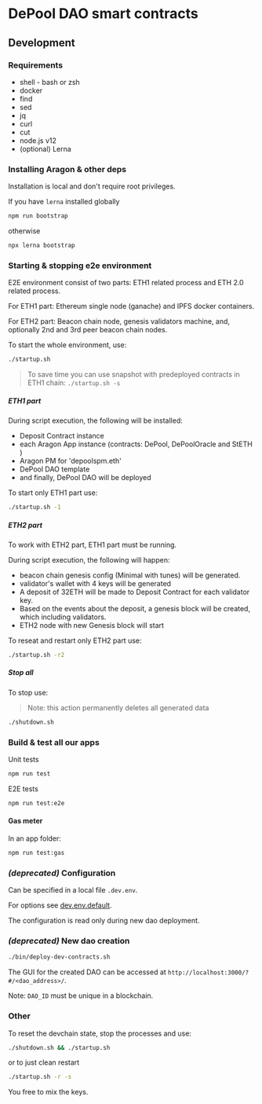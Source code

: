 # DePool DAO smart contracts

## Development

### Requirements 

* shell - bash or zsh
* docker
* find
* sed
* jq
* curl
* cut
* node.js v12
* (optional) Lerna


### Installing Aragon & other deps

Installation is local and don't require root privileges.

If you have `lerna` installed globally
```bash
npm run bootstrap
```

otherwise

```bash
npx lerna bootstrap 
```

### Starting & stopping e2e environment

E2E environment consist of two parts: ETH1 related process and ETH 2.0 related process. 

For ETH1 part: Ethereum single node (ganache) and IPFS docker containers.

For ETH2 part: Beacon chain node, genesis validators machine, and, optionally 2nd and 3rd peer beacon chain nodes.

To start the whole environment, use:
 
```bash
./startup.sh
```

> To save time you can use snapshot with predeployed contracts in ETH1 chain: `./startup.sh -s `  

##### ETH1 part
During script execution, the following will be installed:
- Deposit Contract instance
- each Aragon App instance (contracts: DePool, DePoolOracle and StETH )
- Aragon PM for 'depoolspm.eth'
- DePool DAO template 
- and finally, DePool DAO will be deployed 

To start only ETH1 part use:

```bash
./startup.sh -1
```

##### ETH2 part
To work with ETH2 part, ETH1 part must be running. 

During script execution, the following will happen:
- beacon chain genesis config (Minimal with tunes) will be generated.
- validator's wallet with 4 keys will be generated
- A deposit of 32ETH will be made to Deposit Contract for each validator key.
- Based on the events about the deposit, a genesis block will be created, which including validators.
- ETH2 node with new Genesis block will start 

To reseat and restart only ETH2 part use:

```bash
./startup.sh -r2
```

##### Stop all

To stop use:
> Note: this action permanently deletes all generated data

```bash
./shutdown.sh
```

### Build & test all our apps

Unit tests

```bash
npm run test
```

E2E tests

```bash
npm run test:e2e
```

#### Gas meter

In an app folder:

```bash
npm run test:gas
```

### _(deprecated)_ Configuration

Can be specified in a local file `.dev.env`.

For options see [dev.env.default](dev.env.default).

The configuration is read only during new dao deployment.


### _(deprecated)_ New dao creation

```bash
./bin/deploy-dev-contracts.sh
```

The GUI for the created DAO can be accessed at `http://localhost:3000/?#/<dao_address>/`.

Note: `DAO_ID` must be unique in a blockchain.

### Other

To reset the devchain state, stop the processes and use:

```bash
./shutdown.sh && ./startup.sh
```

or to just clean restart

```bash
./startup.sh -r -s
```

You free to mix the keys.

